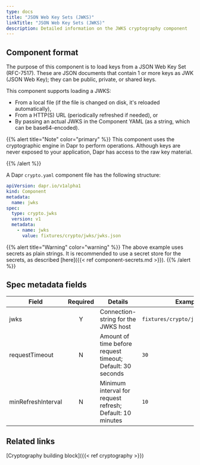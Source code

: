 ```yaml
---
type: docs
title: "JSON Web Key Sets (JWKS)"
linkTitle: "JSON Web Key Sets (JWKS)"
description: Detailed information on the JWKS cryptography component
---
```


## Component format

The purpose of this component is to load keys from a JSON Web Key Set (RFC-7517). These are JSON documents that contain 1 or more keys as JWK (JSON Web Key); they can be public, private, or shared keys.

This component supports loading a JWKS:
- From a local file (if the file is changed on disk, it's reloaded automatically),
- From a HTTP(S) URL (periodically refreshed if needed), or 
- By passing an actual JWKS in the Component YAML (as a string, which can be base64-encoded).

{{% alert title="Note" color="primary" %}}
This component uses the cryptographic engine in Dapr to perform operations. Although keys are never exposed to your application, Dapr has access to the raw key material.

{{% /alert %}}

A Dapr `crypto.yaml` component file has the following structure:

```yaml
apiVersion: dapr.io/v1alpha1
kind: Component
metadata:
  name: jwks
spec:
  type: crypto.jwks
  version: v1
  metadata:
    - name: jwks
      value: fixtures/crypto/jwks/jwks.json
```

{{% alert title="Warning" color="warning" %}}
The above example uses secrets as plain strings. It is recommended to use a secret store for the secrets, as described [here]({{< ref component-secrets.md >}}).
{{% /alert %}}

## Spec metadata fields

| Field              | Required | Details | Example |
|--------------------|:--------:|---------|---------|
| jwks               | Y        | Connection-string for the JWKS host  | `fixtures/crypto/jwks/jwks.json`
| requestTimeout     | N        | Amount of time before request timeout; Default: 30 seconds  | `30`
| minRefreshInterval | N        | Minimum interval for request refresh; Default: 10 minutes  | `10`

## Related links
[Cryptography building block]({{< ref cryptography >}})